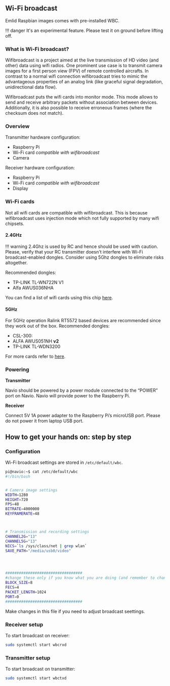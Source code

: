 ## Wi-Fi broadcast

Emlid Raspbian images comes with pre-installed WBC.

!!! danger
    It's an experimental feature. Please test it on ground before lifting off.

### What is Wi-Fi broadcast?

Wifibroadcast is a project aimed at the live transmission of HD video (and other) data using wifi radios.
One prominent use case is to transmit camera images for a first person view (FPV) of remote controlled aircrafts.
In contrast to a normal wifi connection wifibroadcast tries to mimic the advantageous properties of an analog
link (like graceful signal degradation, unidirectional data flow).

Wifibroadcast puts the wifi cards into monitor mode. This mode allows to send and receive arbitrary packets
without association between devices. Additionally, it is also possible to receive erroneous frames (where the checksum does not
match).

### Overview


Transmitter hardware configuration:

* Raspberry Pi
* Wi-Fi card *compatible with wifibroadcast*
* Camera

Receiver hardware configuration:

* Raspberry Pi
* Wi-Fi card *compatible with wifibroadcast*
* Display

### Wi-Fi cards

Not all wifi cards are compatible with wifibroadcast. This is because wifibroadcast uses injection mode which
not fully supported by many wifi chipsets.

#### 2.4GHz

!!! warning
    2.4Ghz is used by RC and hence should be used with caution. Please, verify that your RC transmitter doesn't interfere with Wi-Fi broadcast-enabled dongles. Consider using 5Ghz dongles to eliminate risks altogether.

Recommended dongles:

* TP-LINK TL-WN722N V1
* Alfa AWUS036NHA

You can find a list of wifi cards using this chip [here](https://wikidevi.com/wiki/Atheros_AR9271).

#### 5GHz

For 5GHz operation Ralink RT5572 based devices are recommended since they work out of the box.
Recommended dongles:

* CSL-300:
* ALFA AWUS051NH **v2**
* TP-LINK TL-WDN3200


For more cards refer to [here](https://wikidevi.com/wiki/Ralink_RT5572).

### Powering

**Transmitter**

Navio should be powered by a power module connected to the “POWER” port on Navio. Navio will provide
power to the Raspberry Pi.

**Receiver**

Connect 5V 1A power adapter to the Raspberry Pi’s microUSB port. Please do not power it
from laptop USB port.

## How to get your hands on: step by step

### Configuration 

Wi-Fi broadcast settings are stored in  ```/etc/default/wbc```.

```bash
pi@navio:~$ cat /etc/default/wbc
#!/bin/bash


# Camera image settings
WIDTH=1280
HEIGHT=720
FPS=48
BITRATE=4000000
KEYFRAMERATE=48



# Transmission and recording settings
CHANNEL2G="13"
CHANNEL5G="13"
NICS=`ls /sys/class/net | grep wlan`
SAVE_PATH="/media/usb0/video"




##################################
#change these only if you know what you are doing (and remember to change them on both sides)
BLOCK_SIZE=8
FECS=4
PACKET_LENGTH=1024
PORT=0
##################################
```

Make changes in this file if you need to adjust broadcast seettings.

### Receiver setup

To start broadcast on receiver:
```bash
sudo systemctl start wbcrxd
```

### Transmitter setup

To start broadcast on transmitter:
```bash
sudo systemctl start wbctxd
```
